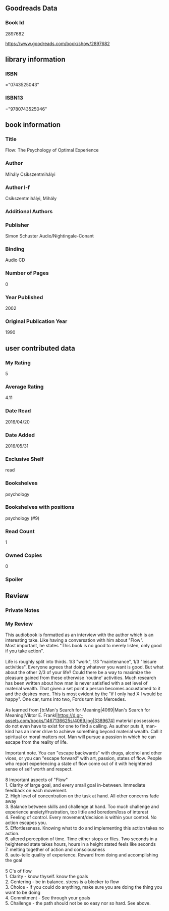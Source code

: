 <!-- This template shows how to bulk convert all columns of data into one markdown file -->
<!-- caveat: KeyError if there's a mismatch. Empty values output nothing -->

## Goodreads Data

### Book Id 

2897682

https://www.goodreads.com/book/show/2897682

## library information

### ISBN 
="0743525043"

### ISBN13 
="9780743525046"

## book information

### Title
Flow: The Psychology of Optimal Experience

### Author 
Mihály Csíkszentmihályi

### Author l-f 
Csíkszentmihályi, Mihály

### Additional Authors


### Publisher 
Simon  Schuster Audio/Nightingale-Conant

### Binding
Audio CD

### Number of Pages
0

### Year Published
2002

### Original Publication Year 
1990

## user contributed data

### My Rating
5

### Average Rating
4.11

### Date Read
2016/04/20

### Date Added
2016/05/31

### Exclusive Shelf
read

### Bookshelves
psychology

### Bookshelves with positions
psychology (#9)

### Read Count
1

### Owned Copies
0

### Spoiler 


## Review

### Private Notes


### My Review
This audiobook is formatted as an interview with the author which is an interesting take. Like having a conversation with him about "Flow".<br/>Most important, he states "This book is no good to merely listen, only good if you take action".<br/><br/>Life is roughly split into thirds. 1/3 "work", 1/3 "maintenance", 1/3 "leisure activities". Everyone agrees that doing whatever you want is good. But what about the other 2/3 of your life? Could there be a way to maximize the pleasure gained from these otherwise 'routine' activities. Much research has been written about how man is never satisfied with a set level of material wealth. That given a set point a person becomes accustomed to it and the desires more. This is most evident by the "if I only had X I would be happy". One car, turns into two, Fords turn into Mercedes.<br/><br/>As learned from [b:Man's Search for Meaning|4069|Man's Search for Meaning|Viktor E. Frankl|https://d.gr-assets.com/books/1467136625s/4069.jpg|3389674] material possessions do not even have to exist for one to find a calling. As author puts it, man-kind has an inner drive to achieve something beyond material wealth. Call it spiritual or moral matters not. Man will pursue a passion in which he can escape from the reality of life.<br/><br/>Important note. You can "escape backwards" with drugs, alcohol and other vices, or you can "escape forward" with art, passion, states of flow. People who report experiencing a state of flow come out of it with heightened sense of self worth and respect.<br/><br/>8 Important aspects of "Flow"<br/>1. Clarity of large goal, and every small goal in-between. Immediate feedback on each movement.<br/>2. High level of concentration on the task at hand. All other concerns fade away<br/>3. Balance between skills and challenge at hand. Too much challenge and experience anxiety/frustration, too little and boredom/loss of interest<br/>4. Feeling of control. Every movement/decision is within your control. No action escapes you.<br/>5. Effortlessness. Knowing what to do and implementing this action takes no action.<br/>6. altered perception of time. Time either stops or flies. Two seconds in a heightened state takes hours, hours in a height stated feels like seconds<br/>7. melting together of action and consciousness<br/>8. auto-telic quality of experience. Reward from doing and accomplishing the goal<br/><br/>5 C's of flow<br/>1. Clarity - know thyself. know the goals<br/>2. Centering - be in balance. stress is a blocker to flow<br/>3. Choice - if you could do anything, make sure you are doing the thing you want to be doing<br/>4. Commitment - See through your goals<br/>5. Challenge - the path should not be so easy nor so hard. See above.